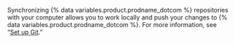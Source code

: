 Synchronizing {% data variables.product.prodname_dotcom %} repositories with your computer allows you to work locally and push your changes to {% data variables.product.prodname_dotcom %}. For more information, see “[Set up Git](/get-started/quickstart/set-up-git).”
